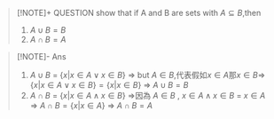
> [!NOTE]+ QUESTION
> show that if A and B are sets with $A \subseteq B$,then 
> 1. $A\cup B=B$
> 2. $A\cap B =A$



> [!NOTE]- Ans
> 1. $A\cup B$ = $\{x|x \in A \lor x \in B\}$ => but $A\in B$,代表假如$x\in A$那$x\in B$=> $\{x|x \in A \lor x \in B\}=\{x|x \in B\}$ => $A\cup B=B$
> 2. $A\cap B$ = $\{x|x \in A \land x \in B\}$ =>因為 $A\in B$ , $x \in A \land x \in B$ = $x \in A$ => $A\cap B=\{x|x\in A\}$ => $A\cap B=A$





